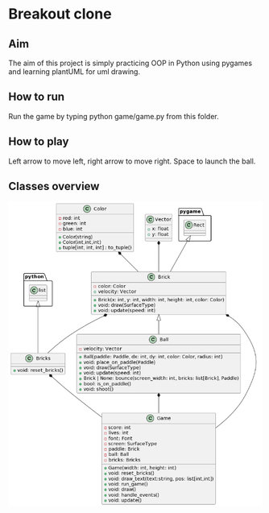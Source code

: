 # Breakout clone

## Aim

The aim of this project is simply practicing OOP in Python using pygames and learning plantUML for uml drawing.

## How to run

Run the game by typing python game/game.py from this folder.

## How to play

Left arrow to move left, right arrow to move right. Space to launch the ball.

## Classes overview

![image](diagrams/class_diagram/class%20diagram.png)
